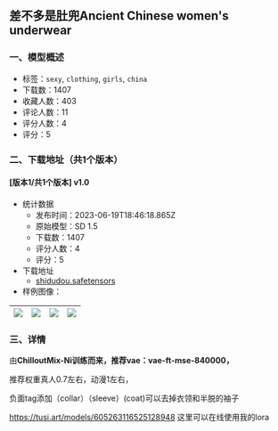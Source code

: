 ## 差不多是肚兜Ancient Chinese women's underwear
### 一、模型概述

- 标签：`sexy`, `clothing`, `girls`, `china`
- 下载数：1407
- 收藏人数：403
- 评论人数：11
- 评分人数：4
- 评分：5

### 二、下载地址（共1个版本）

#### [版本1/共1个版本] v1.0

- 统计数据
  - 发布时间：2023-06-19T18:46:18.865Z
  - 原始模型：SD 1.5
  - 下载数：1407
  - 评分人数：4
  - 评分：5
- 下载地址
  - [shidudou.safetensors](https://civitai.com/api/download/models/99665)
- 样例图像：

| <img src="https://image.civitai.com/xG1nkqKTMzGDvpLrqFT7WA/d05acaf4-199f-434b-9f46-800b4c5a1c12/width=450/1209900.jpeg" /> | <img src="https://image.civitai.com/xG1nkqKTMzGDvpLrqFT7WA/34a89f62-c54f-445d-b146-b16a8e07509d/width=450/1209899.jpeg" /> | <img src="https://image.civitai.com/xG1nkqKTMzGDvpLrqFT7WA/217d006c-b987-416a-9c0a-229cf16e8e37/width=450/1209901.jpeg" /> | <img src="https://image.civitai.com/xG1nkqKTMzGDvpLrqFT7WA/8b84f373-af87-4c41-ad2f-3c053f435d7d/width=450/1210123.jpeg" /> |
| ---- | ---- | ---- | ---- |


### 三、详情
<p><span style="color:rgba(0, 0, 0, 0.85)">由</span><strong>ChilloutMix-Ni训练而来，推荐vae：vae-ft-mse-840000，</strong></p><p>推荐权重真人0.7左右，动漫1左右，</p><p>负面tag添加（collar）（sleeve）(coat)可以去掉衣领和半脱的袖子</p><p><a target="_blank" rel="ugc" href="https://tusi.art/models/605263116525128948">https://tusi.art/models/605263116525128948</a>  这里可以在线使用我的lora</p><p></p><p></p>